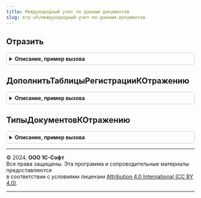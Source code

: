 ```yaml
---
title: Международный учет по данным документов
slug: erp-uh/международный-учет-по-данным-документов
---
```



## Отразить
<details style="margin: 1em 0; padding: 0.5em; border: 1px solid #ccc; border-radius: 6px;">

<summary style="font-weight: bold; cursor: pointer;">Описание, пример вызова</summary>

```bsl

// Выполняет формирование проводок международного учета непосредственно по данным документов.
//
// Параметры:
// 	ПараметрыОтражения - Структура - Параметры формирования проводок.
// 	ТаблицаПроводок - ТаблицаЗначений - Таблица, в которую добавляются сформированные проводки.
//
Процедура Отразить(ПараметрыОтражения, ТаблицаПроводок) Экспорт
```

Пример вызова
```bsl
МеждународныйУчетПоДаннымДокументов.Отразить(ПараметрыОтражения, ТаблицаПроводок) 
```
</details>

## ДополнитьТаблицыРегистрацииКОтражению
<details style="margin: 1em 0; padding: 0.5em; border: 1px solid #ccc; border-radius: 6px;">

<summary style="font-weight: bold; cursor: pointer;">Описание, пример вызова</summary>

```bsl

// Дополняет таблицы регистрации документа к отражению в международном учете по данным самого документа.
//
// Параметры:
// 	Объект - ДокументОбъект - Документ, который проводится.
// 	ДополнительныеСвойства - Структура - Дополнительные свойства РС ОтражениеДокументовВМеждународномУчете.
// 	ТаблицаРегистрации - ТаблицаЗначений - Таблица с данными регистрации к отражению:
// 	      * Период - Дата - период регистрации (дата документа);
// 	      * Организация - СправочникСсылка.Организации - организация по которой документ формирует проводки;
// 	      * ДатаОтражения - Дата - дата, на которую документ формирует проводки;
// 	      * ХозяйственнаяОперация - ПеречислениеСсылка.ХозяйственныеОперации - отражаемая хозяйственная операция.
//
Процедура ДополнитьТаблицыРегистрацииКОтражению(Объект, ДополнительныеСвойства, ТаблицаРегистрации) Экспорт
```

Пример вызова
```bsl
МеждународныйУчетПоДаннымДокументов.ДополнитьТаблицыРегистрацииКОтражению(Объект, ДополнительныеСвойства, ТаблицаРегистрации) 
```
</details>

## ТипыДокументовКОтражению
<details style="margin: 1em 0; padding: 0.5em; border: 1px solid #ccc; border-radius: 6px;">

<summary style="font-weight: bold; cursor: pointer;">Описание, пример вызова</summary>

```bsl

// Возвращает типы документов, которые отражаются в учете непосредственно по своим данным.
//
// Возвращаемое значение:
// 	Соответствие - Типы документов:
// 	               Ключ - Тип - Тип документа
// 	               Значение - Булево - Признак того, что документ отражается только при проведении - не может отражаться отложенно.
//
Функция ТипыДокументовКОтражению() Экспорт
```

Пример вызова
```bsl
Результат = МеждународныйУчетПоДаннымДокументов.ТипыДокументовКОтражению() 
```
</details>

---

© 2024, **ООО 1С-Софт**  
Все права защищены. Эта программа и сопроводительные материалы предоставляются  
в соответствии с условиями лицензии [Attribution 4.0 International (CC BY 4.0)](https://creativecommons.org/licenses/by/4.0/legalcode).

---
